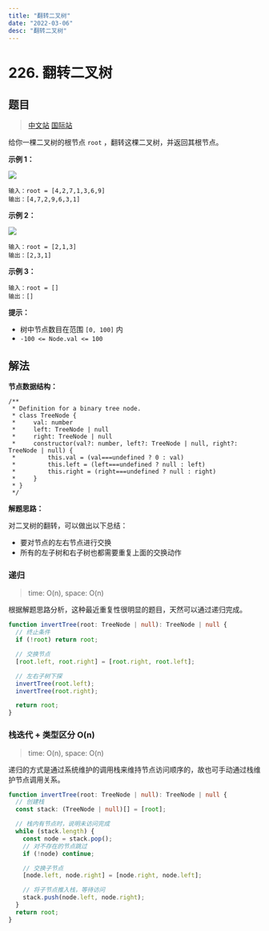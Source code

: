 ```yaml
---
title: "翻转二叉树"
date: "2022-03-06"
desc: "翻转二叉树"
---
```


# 226. 翻转二叉树

## 题目

> [中文站](https://leetcode-cn.com/problems/invert-binary-tree/) [国际站](https://leetcode.com/problems/invert-binary-tree/)

给你一棵二叉树的根节点 `root` ，翻转这棵二叉树，并返回其根节点。

**示例 1：**

![](https://youyas-cos-1254423828.cos.ap-guangzhou.myqcloud.com/images/leetcode-solution/leetcode_226_image_1.jpeg)

```
输入：root = [4,2,7,1,3,6,9]
输出：[4,7,2,9,6,3,1]
```

**示例 2：**

![](https://youyas-cos-1254423828.cos.ap-guangzhou.myqcloud.com/images/leetcode-solution/leetcode_226_image_2.jpeg)

```
输入：root = [2,1,3]
输出：[2,3,1]
```

**示例 3：**

```
输入：root = []
输出：[]
```

**提示：**

- 树中节点数目在范围 `[0, 100]` 内
- `-100 <= Node.val <= 100`

## 解法

**节点数据结构：**

```
/**
 * Definition for a binary tree node.
 * class TreeNode {
 *     val: number
 *     left: TreeNode | null
 *     right: TreeNode | null
 *     constructor(val?: number, left?: TreeNode | null, right?: TreeNode | null) {
 *         this.val = (val===undefined ? 0 : val)
 *         this.left = (left===undefined ? null : left)
 *         this.right = (right===undefined ? null : right)
 *     }
 * }
 */
```

**解题思路：**

对二叉树的翻转，可以做出以下总结：

- 要对节点的左右节点进行交换
- 所有的左子树和右子树也都需要重复上面的交换动作

### 递归

> time: O(n), space: O(n)

根据解题思路分析，这种最近重复性很明显的题目，天然可以通过递归完成。

```typescript
function invertTree(root: TreeNode | null): TreeNode | null {
  // 终止条件
  if (!root) return root;

  // 交换节点
  [root.left, root.right] = [root.right, root.left];

  // 左右子树下探
  invertTree(root.left);
  invertTree(root.right);

  return root;
}
```

### 栈迭代 + 类型区分 O(n)

> time: O(n), space: O(n)

递归的方式是通过系统维护的调用栈来维持节点访问顺序的，故也可手动通过栈维护节点调用关系。

```typescript
function invertTree(root: TreeNode | null): TreeNode | null {
  // 创建栈
  const stack: (TreeNode | null)[] = [root];

  // 栈内有节点时，说明未访问完成
  while (stack.length) {
    const node = stack.pop();
    // 对不存在的节点跳过
    if (!node) continue;

    // 交换子节点
    [node.left, node.right] = [node.right, node.left];

    // 将子节点推入栈，等待访问
    stack.push(node.left, node.right);
  }
  return root;
}
```